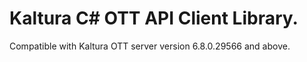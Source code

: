 # Kaltura C# OTT API Client Library.
Compatible with Kaltura OTT server version 6.8.0.29566 and above.
